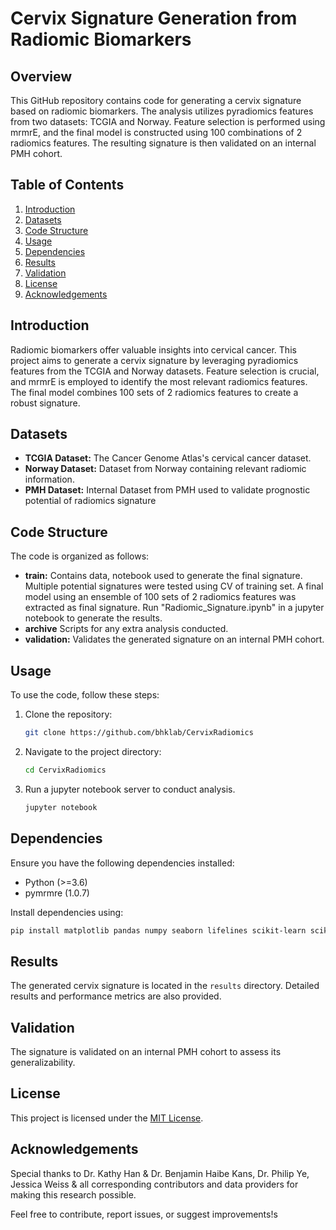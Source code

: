 # Cervix Signature Generation from Radiomic Biomarkers

## Overview

This GitHub repository contains code for generating a cervix signature based on radiomic biomarkers. The analysis utilizes pyradiomics features from two datasets: TCGIA and Norway. Feature selection is performed using mrmrE, and the final model is constructed using 100 combinations of 2 radiomics features. The resulting signature is then validated on an internal PMH cohort.

## Table of Contents

1. [Introduction](#introduction)
2. [Datasets](#datasets)
3. [Code Structure](#code-structure)
4. [Usage](#usage)
5. [Dependencies](#dependencies)
6. [Results](#results)
7. [Validation](#validation)
8. [License](#license)
9. [Acknowledgements](#acknowledgements)

## Introduction

Radiomic biomarkers offer valuable insights into cervical cancer. This project aims to generate a cervix signature by leveraging pyradiomics features from the TCGIA and Norway datasets. Feature selection is crucial, and mrmrE is employed to identify the most relevant radiomics features. The final model combines 100 sets of 2 radiomics features to create a robust signature.

## Datasets

- **TCGIA Dataset:** The Cancer Genome Atlas's cervical cancer dataset.
- **Norway Dataset:** Dataset from Norway containing relevant radiomic information.
- **PMH Dataset:** Internal Dataset from PMH used to validate prognostic potential of radiomics signature

## Code Structure

The code is organized as follows:

- **train:** Contains data, notebook used to generate the final signature. Multiple potential signatures were tested using CV of training set. A final model using an ensemble of 100 sets of 2 radiomics features was extracted as final signature. Run "Radiomic_Signature.ipynb" in a jupyter notebook to generate the results. 
- **archive** Scripts for any extra analysis conducted.
- **validation:** Validates the generated signature on an internal PMH cohort.

## Usage

To use the code, follow these steps:

1. Clone the repository:

   ```bash
   git clone https://github.com/bhklab/CervixRadiomics
   ```

2. Navigate to the project directory:

   ```bash
   cd CervixRadiomics
   ```

3. Run a jupyter notebook server to conduct analysis.

   ```bash
   jupyter notebook
   ```

## Dependencies

Ensure you have the following dependencies installed:

- Python (>=3.6)
- pymrmre (1.0.7)

Install dependencies using:

```bash
pip install matplotlib pandas numpy seaborn lifelines scikit-learn scikit-image pymrmre
```

## Results

The generated cervix signature is located in the `results` directory. Detailed results and performance metrics are also provided.

## Validation

The signature is validated on an internal PMH cohort to assess its generalizability.

## License

This project is licensed under the [MIT License](LICENSE).

## Acknowledgements

Special thanks to Dr. Kathy Han & Dr. Benjamin Haibe Kans, Dr. Philip Ye, Jessica Weiss & all corresponding contributors and data providers for making this research possible.

Feel free to contribute, report issues, or suggest improvements!s
